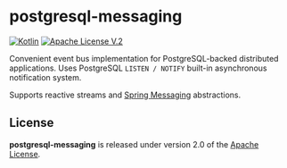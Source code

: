 # postgresql-messaging 
[![Kotlin](https://img.shields.io/badge/kotlin-1.9.10-blue.svg?logo=kotlin)](http://kotlinlang.org) 
[![Apache License V.2](https://img.shields.io/badge/license-Apache%20V.2-blue.svg)](https://github.com/oshai/kotlin-logging/blob/master/LICENSE)

Convenient event bus implementation for PostgreSQL-backed distributed applications. Uses PostgreSQL `LISTEN / NOTIFY` built-in asynchronous notification system.

Supports reactive streams and [Spring Messaging](https://docs.spring.io/spring-integration/docs/current/reference/html/core.html#spring-integration-core-messaging) abstractions.


## License

**postgresql-messaging** is released under version 2.0 of the [Apache License](https://www.apache.org/licenses/LICENSE-2.0).
